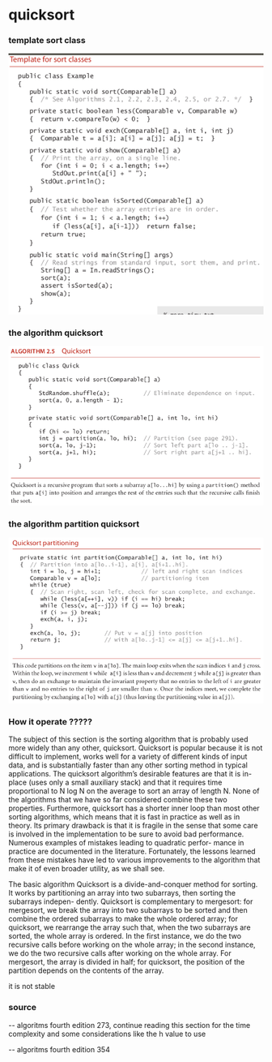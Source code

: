 # quicksort

### template sort class

![Image](img/templatesortclass.png "template sort class image")

### the algorithm quicksort

![Image](img/quickSort.png "quickSort image")


### the algorithm partition quicksort

![Image](img/quickSortPartitioning.png "quickSort parititoning image")


### How it operate ?????

The subject of this section is the sorting algorithm that is probably used more
widely than any other, quicksort. Quicksort is popular because it is not difficult to
implement, works well for a variety of different kinds of input data, and is substantially
faster than any other sorting method in typical applications. The quicksort algorithm’s
desirable features are that it is in-place (uses only a small auxiliary stack) and that
it requires time proportional to N log N on the average to sort an array of length N.
None of the algorithms that we have so far considered combine these two properties.
Furthermore, quicksort has a shorter inner loop than most other sorting algorithms,
which means that it is fast in practice as well as in theory. Its primary drawback is that
it is fragile in the sense that some care is involved in the implementation to be sure to
avoid bad performance. Numerous examples of mistakes leading to quadratic perfor-
mance in practice are documented in the literature. Fortunately, the lessons learned
from these mistakes have led to various improvements to the algorithm that make it of
even broader utility, as we shall see.

The basic algorithm
Quicksort is a divide-and-conquer method for sorting. It
works by partitioning an array into two subarrays, then sorting the subarrays indepen-
dently. Quicksort is complementary to mergesort: for mergesort, we break the array
into two subarrays to be sorted and then combine the ordered subarrays to make the
whole ordered array; for quicksort, we rearrange the array such that, when the two
subarrays are sorted, the whole array is ordered. In the first instance, we do the two
recursive calls before working on the whole array; in the second instance, we do the two
recursive calls after working on the whole array. For mergesort, the array is divided in
half; for quicksort, the position of the partition depends on the contents of the array.

it is not stable

### source

-- algoritms fourth edition 273, continue reading this section for the time complexity and some considerations like the h value to use

-- algoritms fourth edition 354
